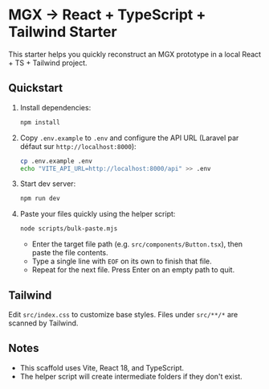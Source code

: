 # MGX → React + TypeScript + Tailwind Starter

This starter helps you quickly reconstruct an MGX prototype in a local React + TS + Tailwind project.

## Quickstart
1. Install dependencies:
   ```bash
   npm install
   ```
2. Copy `.env.example` to `.env` and configure the API URL (Laravel par défaut sur `http://localhost:8000`):
   ```bash
   cp .env.example .env
   echo "VITE_API_URL=http://localhost:8000/api" >> .env
   ```
3. Start dev server:
   ```bash
   npm run dev
   ```
4. Paste your files quickly using the helper script:
   ```bash
   node scripts/bulk-paste.mjs
   ```
   - Enter the target file path (e.g. `src/components/Button.tsx`), then paste the file contents.
   - Type a single line with `EOF` on its own to finish that file.
   - Repeat for the next file. Press Enter on an empty path to quit.

## Tailwind
Edit `src/index.css` to customize base styles. Files under `src/**/*` are scanned by Tailwind.

## Notes
- This scaffold uses Vite, React 18, and TypeScript.
- The helper script will create intermediate folders if they don't exist.
